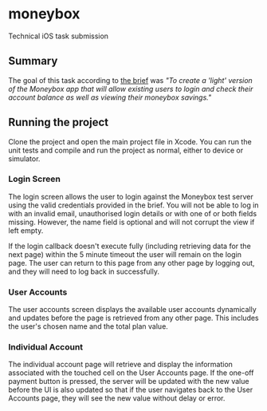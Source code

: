 # moneybox
Technical iOS task submission

## Summary

The goal of this task according to [the brief](https://github.com/MoneyBox/ios-technical-task) was *"To create a 'light' version of the Moneybox app that will allow existing users to login and check their account balance as well as viewing their moneybox savings."*

## Running the project

Clone the project and open the main project file in Xcode. You can run the unit tests and compile and run the project as normal, either to device or simulator. 

### Login Screen

The login screen allows the user to login against the Moneybox test server using the valid credentials provided in the brief. You will not be able to log in with an invalid email, unauthorised login details or with one of or both fields missing. However, the name field is optional and will not corrupt the view if left empty.

If the login callback doesn't execute fully (including retrieving data for the next page) within the 5 minute timeout the user will remain on the login page. The user can return to this page from any other page by logging out, and they will need to log back in successfully. 

### User Accounts

The user accounts screen displays the available user accounts dynamically and updates before the page is retrieved from any other page. This includes the user's chosen name and the total plan value. 

### Individual Account

The individual account page will retrieve and display the information associated with the touched cell on the User Accounts page. If the one-off payment button is pressed, the server will be updated with the new value before the UI is also updated so that if the user navigates back to the User Accounts page, they will see the new value without delay or error. 
